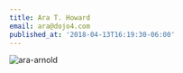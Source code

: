 ```yaml
---
title: Ara T. Howard
email: ara@dojo4.com
published_at: '2018-04-13T16:19:30-06:00'
---
```

![ara-arnold](http://dojo4.imgix.net/media/arnoldschwarzenegger227.jpg)
